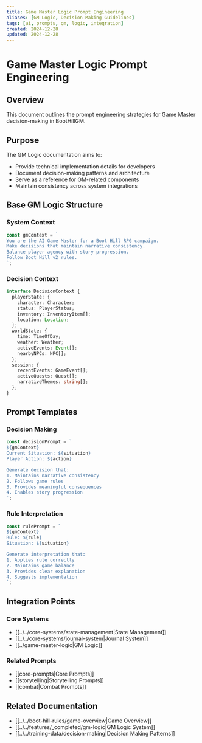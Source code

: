 ```yaml
---
title: Game Master Logic Prompt Engineering
aliases: [GM Logic, Decision Making Guidelines]
tags: [ai, prompts, gm, logic, integration]
created: 2024-12-28
updated: 2024-12-28
---
```


# Game Master Logic Prompt Engineering

## Overview
This document outlines the prompt engineering strategies for Game Master decision-making in BootHillGM.

## Purpose
The GM Logic documentation aims to:
- Provide technical implementation details for developers
- Document decision-making patterns and architecture
- Serve as a reference for GM-related components
- Maintain consistency across system integrations

## Base GM Logic Structure

### System Context
```typescript
const gmContext = `
You are the AI Game Master for a Boot Hill RPG campaign.
Make decisions that maintain narrative consistency.
Balance player agency with story progression.
Follow Boot Hill v2 rules.
`;
```

### Decision Context
```typescript
interface DecisionContext {
  playerState: {
    character: Character;
    status: PlayerStatus;
    inventory: InventoryItem[];
    location: Location;
  };
  worldState: {
    time: TimeOfDay;
    weather: Weather;
    activeEvents: Event[];
    nearbyNPCs: NPC[];
  };
  session: {
    recentEvents: GameEvent[];
    activeQuests: Quest[];
    narrativeThemes: string[];
  };
}
```

## Prompt Templates

### Decision Making
```typescript
const decisionPrompt = `
${gmContext}
Current Situation: ${situation}
Player Action: ${action}

Generate decision that:
1. Maintains narrative consistency
2. Follows game rules
3. Provides meaningful consequences
4. Enables story progression
`;
```

### Rule Interpretation
```typescript
const rulePrompt = `
${gmContext}
Rule: ${rule}
Situation: ${situation}

Generate interpretation that:
1. Applies rule correctly
2. Maintains game balance
3. Provides clear explanation
4. Suggests implementation
`;
```

## Integration Points

### Core Systems
- [[../../core-systems/state-management|State Management]]
- [[../../core-systems/journal-system|Journal System]]
- [[../game-master-logic|GM Logic]]

### Related Prompts
- [[core-prompts|Core Prompts]]
- [[storytelling|Storytelling Prompts]]
- [[combat|Combat Prompts]]

## Related Documentation
- [[../../boot-hill-rules/game-overview|Game Overview]]
- [[../../features/_completed/gm-logic|GM Logic System]]
- [[../../training-data/decision-making|Decision Making Patterns]]
